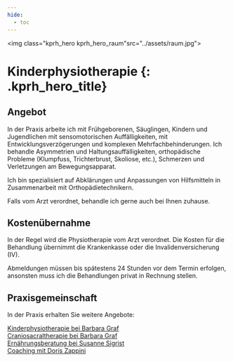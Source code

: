 ```yaml
---
hide:
  - toc
---
```


<img class="kprh_hero kprh_hero_raum"src="../assets/raum.jpg">

# Kinderphysiotherapie {: .kprh_hero_title}

## Angebot 

In der Praxis arbeite ich mit Frühgeborenen, Säuglingen, Kindern und Jugendlichen mit sensomotorischen Auffälligkeiten, mit Entwicklungsverzögerungen und komplexen Mehrfachbehinderungen. Ich behandle Asymmetrien und Haltungsauffälligkeiten, orthopädische Probleme (Klumpfuss, Trichterbrust, Skoliose, etc.), Schmerzen und Verletzungen am Bewegungsapparat. 

Ich bin spezialisiert auf Abklärungen und Anpassungen von Hilfsmitteln in Zusammenarbeit mit Orthopädietechnikern. 
  
Falls vom Arzt verordnet, behandle ich gerne auch bei Ihnen zuhause.

## Kostenübernahme

In der Regel wird die Physiotherapie vom Arzt verordnet. Die Kosten für die Behandlung übernimmt die Krankenkasse oder die Invalidenversicherung (IV). 

Abmeldungen müssen bis spätestens 24 Stunden vor dem Termin erfolgen, ansonsten muss ich die Behandlungen privat in Rechnung stellen. 

## Praxisgemeinschaft

In der Praxis erhalten Sie weitere Angebote: 

[Kinderphysiotherapie bei Barbara Graf](http://kinder-physiotherapie.ch)<br>
[Craniosacraltherapie bei Barbara Graf](http://craniosacral-winterthur.ch)<br>
[Ernährungsberatung bei Susanne Sigrist](https://ernaehrungsberatungwinterthur.ch/)<br>
[Coaching mit Doris Zappini](https://www.doris-zappini.ch/)


